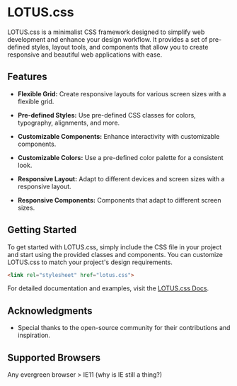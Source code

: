 # LOTUS.css

LOTUS.css is a minimalist CSS framework designed to simplify web development and enhance your design workflow. It provides a set of pre-defined styles, layout tools, and components that allow you to create responsive and beautiful web applications with ease.

## Features

- **Flexible Grid:** Create responsive layouts for various screen sizes with a flexible grid.

- **Pre-defined Styles:** Use pre-defined CSS classes for colors, typography, alignments, and more.

- **Customizable Components:** Enhance interactivity with customizable components.

- **Customizable Colors:** Use a pre-defined color palette for a consistent look.

- **Responsive Layout:** Adapt to different devices and screen sizes with a responsive layout.

- **Responsive Components:** Components that adapt to different screen sizes.

## Getting Started

To get started with LOTUS.css, simply include the CSS file in your project and start using the provided classes and components. You can customize LOTUS.css to match your project's design requirements.

```html
<link rel="stylesheet" href="lotus.css">
```

For detailed documentation and examples, visit the [LOTUS.css Docs](https://gabriel-aplok.github.io/lotus-css).

## Acknowledgments

- Special thanks to the open-source community for their contributions and inspiration.

## Supported Browsers

Any evergreen browser > IE11 (why is IE still a thing?)
